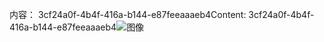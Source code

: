 <span data-ttu-id="6dfb9-101">内容： 3cf24a0f-4b4f-416a-b144-e87feeaaaeb4</span><span class="sxs-lookup"><span data-stu-id="6dfb9-101">Content: 3cf24a0f-4b4f-416a-b144-e87feeaaaeb4</span></span>![图像](69bd38a2-9a0e-4c4b-95fd-9fddfd451e32.png)
